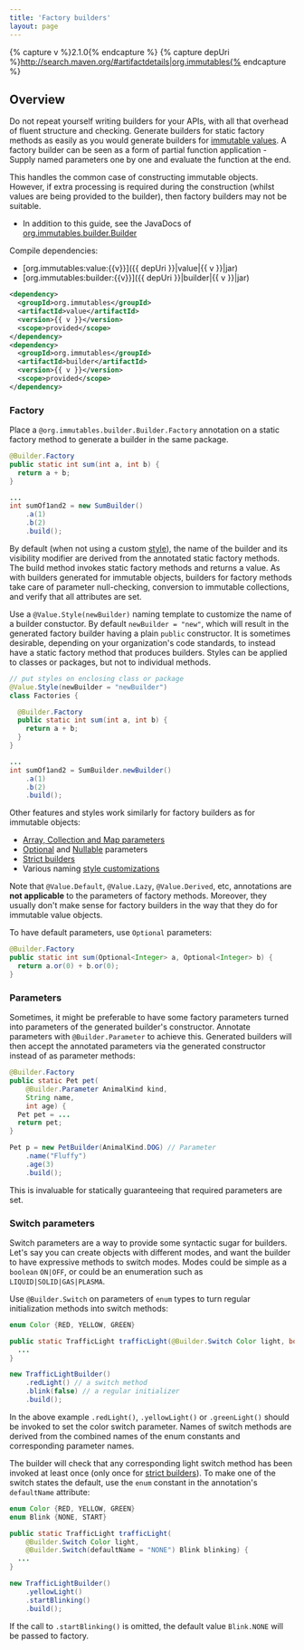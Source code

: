 ```yaml
---
title: 'Factory builders'
layout: page
---
```


{% capture v %}2.1.0{% endcapture %}
{% capture depUri %}http://search.maven.org/#artifactdetails|org.immutables{% endcapture %}

Overview
--------
Do not repeat yourself writing builders for your APIs, with all that overhead of fluent structure and checking.
Generate builders for static factory methods as easily as you would generate builders for [immutable values](/immutable.html).
A factory builder can be seen as a form of partial function application - Supply named parameters one by one and evaluate the function at the end.

This handles the common case of constructing immutable objects. However, if extra processing is required during the construction
(whilst values are being provided to the builder), then factory builders may not be suitable.

+ In addition to this guide, see the JavaDocs of [org.immutables.builder.Builder](https://github.com/immutables/immutables/blob/master/builder/src/org/immutables/builder/Builder.java)

Compile dependencies:

- [org.immutables:value:{{v}}]({{ depUri }}|value|{{ v }}|jar)
- [org.immutables:builder:{{v}}]({{ depUri }}|builder|{{ v }}|jar)

```xml
<dependency>
  <groupId>org.immutables</groupId>
  <artifactId>value</artifactId>
  <version>{{ v }}</version>
  <scope>provided</scope>
</dependency>
<dependency>
  <groupId>org.immutables</groupId>
  <artifactId>builder</artifactId>
  <version>{{ v }}</version>
  <scope>provided</scope>
</dependency>
```

### Factory

Place a `@org.immutables.builder.Builder.Factory` annotation on a static factory method to generate a builder in the same package.

```java
@Builder.Factory
public static int sum(int a, int b) {
  return a + b;
}

...
int sumOf1and2 = new SumBuilder()
    .a(1)
    .b(2)
    .build();
```

By default (when not using a custom [style](/style.html)), the name of the builder and its visibility modifier are derived from the annotated static factory methods.
The build method invokes static factory methods and returns a value.
As with builders generated for immutable objects, builders for factory methods take care of parameter null-checking, conversion to immutable collections, and verify that all attributes are set.

Use a `@Value.Style(newBuilder)` naming template to customize the name of a builder constuctor.
By default `newBuilder = "new"`, which will result in the generated factory builder having a plain `public` constructor.
It is sometimes desirable, depending on your organization's code standards, to instead have a static factory method that produces builders.
Styles can be applied to classes or packages, but not to individual methods.

```java
// put styles on enclosing class or package
@Value.Style(newBuilder = "newBuilder")
class Factories {

  @Builder.Factory
  public static int sum(int a, int b) {
    return a + b;
  }
}

...
int sumOf1and2 = SumBuilder.newBuilder()
    .a(1)
    .b(2)
    .build();
```

Other features and styles work similarly for factory builders as for immutable objects:

+ [Array, Collection and Map parameters](/immutable.html##collection)
+ [Optional](/immutable.html#optional) and [Nullable](/immutable.html#nullable) parameters
+ [Strict builders](/immutable.html#strict-builder)
+ Various naming [style customizations](/style.html)

Note that `@Value.Default`, `@Value.Lazy`, `@Value.Derived`, etc, annotations are **not applicable** to the parameters of factory methods.
Moreover, they usually don't make sense for factory builders in the way that they do for immutable value objects.

To have default parameters, use `Optional` parameters:

```java
@Builder.Factory
public static int sum(Optional<Integer> a, Optional<Integer> b) {
  return a.or(0) + b.or(0);
}
```

### Parameters

Sometimes, it might be preferable to have some factory parameters turned into parameters of the generated builder's constructor.
Annotate parameters with `@Builder.Parameter` to achieve this. Generated builders will then accept the annotated parameters via the
generated constructor instead of as parameter methods:

```java
@Builder.Factory
public static Pet pet(
    @Builder.Parameter AnimalKind kind,
    String name,
    int age) {
  Pet pet = ...
  return pet;
}

Pet p = new PetBuilder(AnimalKind.DOG) // Parameter
    .name("Fluffy")
    .age(3)
    .build();
```

This is invaluable for statically guaranteeing that required parameters are set.

### Switch parameters

Switch parameters are a way to provide some syntactic sugar for builders.
Let's say you can create objects with different modes, and want the builder to have expressive methods to switch modes.
Modes could be simple as a `boolean` `ON|OFF`, or could be an enumeration such as `LIQUID|SOLID|GAS|PLASMA`.

Use `@Builder.Switch` on parameters of `enum` types to turn regular initialization methods into switch methods:

```java
enum Color {RED, YELLOW, GREEN}

public static TrafficLight trafficLight(@Builder.Switch Color light, boolean blink) {
  ...
}

new TrafficLightBuilder()
    .redLight() // a switch method
    .blink(false) // a regular initializer
    .build();

```

In the above example `.redLight()`, `.yellowLight()` or `.greenLight()` should be invoked to set the color switch parameter.
Names of switch methods are derived from the combined names of the enum constants and corresponding parameter names.

The builder will check that any corresponding light switch method has been invoked at least once (only once for [strict builders](/immutable.html#strict-builder)).
To make one of the switch states the default, use the `enum` constant in the annotation's `defaultName` attribute:

```java
enum Color {RED, YELLOW, GREEN}
enum Blink {NONE, START}

public static TrafficLight trafficLight(
    @Builder.Switch Color light,
    @Builder.Switch(defaultName = "NONE") Blink blinking) {
  ...
}

new TrafficLightBuilder()
    .yellowLight()
    .startBlinking()
    .build();

```

If the call to `.startBlinking()` is omitted, the default value `Blink.NONE` will be passed to factory.
